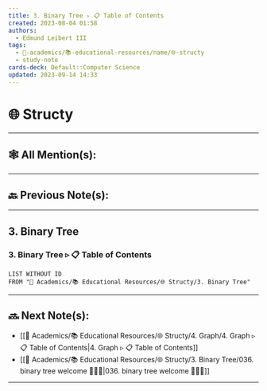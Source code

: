 ```yaml
---
title: 3. Binary Tree ▹ 📋 Table of Contents
created: 2023-08-04 01:58
authors:
  - Edmund Leibert III
tags:
  - 🔴-academics/📚-educational-resources/name/🌐-structy
  - study-note
cards-deck: Default::Computer Science
updated: 2023-09-14 14:33
---
```


# 🌐 Structy

---

## 🕸️ All Mention(s): 

---

## 🔙 Previous Note(s):

---

## 3. Binary Tree

### 3. Binary Tree ▹ 📋 **Table of Contents**

```dataview
LIST WITHOUT ID
FROM "🔴 Academics/📚 Educational Resources/🌐 Structy/3. Binary Tree"
```


---

## 🔜 Next Note(s):
- [[🔴 Academics/📚 Educational Resources/🌐 Structy/4. Graph/4. Graph ▹ 📋 Table of Contents|4. Graph ▹ 📋 Table of Contents]]
- [[🔴 Academics/📚 Educational Resources/🌐 Structy/3. Binary Tree/036. binary tree welcome 👨🏻‍🏫|036. binary tree welcome 👨🏻‍🏫]]

---
